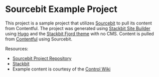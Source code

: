 # Sourcebit Example Project


This project is a sample project that utilizes [Sourcebit](https://github.com/stackbithq/sourcebit) to pull its content from Contentful. The project was generated using [Stackbit Site Builder](https://app.stackbit.com/create) using [Hugo](https://gohugo.io/) and the [Stackbit Fjord theme](https://github.com/stackbithq/stackbit-theme-fjord) with no CMS. Content is pulled from [Contentful](http://contentful.com/) using Sourcebit.

Resources:

* [Sourcebit Project Repository](https://github.com/stackbithq/sourcebit)
* [Stackbit](https://www.stackbit.com/)
* Example content is courtesy of the [Control Wiki](https://control.fandom.com/wiki/Control_Wiki)